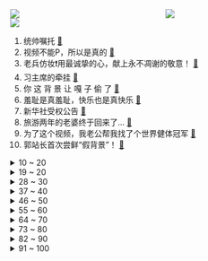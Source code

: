 <div >
	<a style="float:left;width:55%;" href = "https://github.com/anuraghazra/github-readme-stats">
	 <img src = "https://github-readme-stats.vercel.app/api?username=iuuuuuaena&theme=buefy&show_icons=true"/>
	</a>
	<a  style="float:right;width:45%" href = "https://github.com/anuraghazra/github-readme-stats">
	 <img  src="https://github-readme-stats.vercel.app/api/top-langs/?username=anuraghazra&layout=compact"/>
	</a>
	</div>

[![](https://img.shields.io/badge/jxd-@jxdgogogo.xyz-yellowgreen.svg)](https://www.jxdgogogo.xyz)<br>
1. 统帅嘱托 [:link:](//www.bilibili.com/video/BV1GG4y1v73h) <br>
2. 视频不能P，所以是真的 [:link:](//www.bilibili.com/video/BV1Bg411C7VP) <br>
3. 老兵仿妆❗用最诚挚的心，献上永不凋谢的敬意！ [:link:](//www.bilibili.com/video/BV1fU4y1v74M) <br>
4. 习主席的牵挂 [:link:](//www.bilibili.com/video/BV1wB4y187vU) <br>
5. 你 这 背 景 让 嘎 子 偷 了 [:link:](//www.bilibili.com/video/BV1Je4y1D7b4) <br>
6. 羞耻是真羞耻，快乐也是真快乐 [:link:](//www.bilibili.com/video/BV1WW4y117Jw) <br>
7. 新华社受权公告 [:link:](//www.bilibili.com/video/BV1Sd4y1U7Nw) <br>
8. 旅游两年的老婆终于回来了... [:link:](//www.bilibili.com/video/BV1mY4y1P7uG) <br>
9. 为了这个视频，我老公帮我找了个世界健体冠军 [:link:](//www.bilibili.com/video/BV1na411N7SB) <br>
10. 郭站长首次尝鲜“假背景”！ [:link:](//www.bilibili.com/video/BV1Zt4y1V7CE) <br>
<details>
<summary>10 ~ 20</summary>

11. 【猛男版】小城夏天丨来看看我们生活的小城吧！ [:link:](//www.bilibili.com/video/BV1pW4y1y7AJ) <br>
12. 谁说七夕一定要去高档餐厅？这家大排档可浪漫多了！ [:link:](//www.bilibili.com/video/BV1aY4y1P7Ej) <br>
13. 金轮电影宇宙 [:link:](//www.bilibili.com/video/BV1Fg411275z) <br>
14. 请告诉他们，百年后的中国，海晏河清 [:link:](//www.bilibili.com/video/BV1kG411h7yi) <br>
15. 下次是不是要证明我是我自己…… [:link:](//www.bilibili.com/video/BV1NG411a7se) <br>
16. 【时代少年团】《哭泣的游戏》剧情版MV [:link:](//www.bilibili.com/video/BV12S4y1x7oa) <br>
17. 《蒜香蒸排骨》谁能拒绝？比油炸的更健康！ [:link:](//www.bilibili.com/video/BV1JB4y1r73C) <br>
18. 一生要强的男人 [:link:](//www.bilibili.com/video/BV1EB4y1C7iT) <br>
19. 连环整蛊！偷偷把女友的床换成游泳池？她直接掉进去了！ [:link:](//www.bilibili.com/video/BV1RG4y1e7Am) <br>
</details>
<details>
<summary>19 ~ 20</summary>

20. 【原神】宵宫新皮肤！超美原创浴衣——「夏日花火」 [:link:](//www.bilibili.com/video/BV1JF411A7tH) <br>
21. 我女儿刚出生，却被送进了重症病房。。。 [:link:](//www.bilibili.com/video/BV1PW4y117Ud) <br>
22. 《原神》EP - 硝彩盛放之光 [:link:](//www.bilibili.com/video/BV1Zd4y1K76h) <br>
23. “雪崩时，没有一片雪花是无辜的” [:link:](//www.bilibili.com/video/BV1fG411h7t4) <br>
24. 现实中女生的真实想法… [:link:](//www.bilibili.com/video/BV1kt4y1V7CS) <br>
25. 今年是退伍的第八个年头了，祝所有现役和退役的兄弟们，八一节快乐 [:link:](//www.bilibili.com/video/BV1BB4y1r7oM) <br>
26. 法律咨询的4大顶流 [:link:](//www.bilibili.com/video/BV1xV4y1j7vU) <br>
27. 耗时两年，只为这一刻的绽放！史诗级的同人！同人游戏《植物大战僵尸：冒险时光2》正式宣传片 [:link:](//www.bilibili.com/video/BV1Jg41117Tm) <br>
28. 三倍体西瓜到底是什么？ [:link:](//www.bilibili.com/video/BV1sd4y1U7h4) <br>
</details>
<details>
<summary>28 ~ 30</summary>

29. 精彩！八一南昌起义纪念塔AR灯光秀，致敬伟大的人民军队！ [:link:](//www.bilibili.com/video/BV1ma411N7p9) <br>
30. 忆往昔，一张戏台百家酬 [:link:](//www.bilibili.com/video/BV1ot4y1G73b) <br>
31. “ 冰  块  刺  客 4.0 ” [:link:](//www.bilibili.com/video/BV1aY4y1P7ZV) <br>
32. 品尝泰国火车夜市西施的西瓜汁 [:link:](//www.bilibili.com/video/BV1Rg41117Pe) <br>
33. 新游戏：神偷嘎子 [:link:](//www.bilibili.com/video/BV1od4y1U7uS) <br>
34. 还 有 谁 ？ [:link:](//www.bilibili.com/video/BV1Za411T7sD) <br>
35. 所以，爱会消失，对吧？ [:link:](//www.bilibili.com/video/BV1gN4y1j7YX) <br>
36. 3个锥桶雨天上演狗血剧，它们的运动为何有规律？揭秘锥桶的三体运动 [:link:](//www.bilibili.com/video/BV1VG411h7eF) <br>
37. 去蜡像馆的人拍视频有多拼命 [:link:](//www.bilibili.com/video/BV1oa411M7Yz) <br>
</details>
<details>
<summary>37 ~ 40</summary>

38. 【野生人类观察】能认识这些睿智朋友，真是我的福气 [:link:](//www.bilibili.com/video/BV1AT41177Wp) <br>
39. 工作第一年VS工作第十年 [:link:](//www.bilibili.com/video/BV1JG4y1v7av) <br>
40. 【荒野大镖客2】我的亚瑟真的需要救赎吗？（二） [:link:](//www.bilibili.com/video/BV16a411Z7mX) <br>
41. 嘘 [:link:](//www.bilibili.com/video/BV1DU4y1v7TH) <br>
42. 她怎么敢的？？ [:link:](//www.bilibili.com/video/BV11F411A77h) <br>
43. 趵突泉本泉，给大家介绍趵突泉。 [:link:](//www.bilibili.com/video/BV1dt4y1V7u6) <br>
44. 两对情侣居然在一起干这样的事？？？ [:link:](//www.bilibili.com/video/BV1Qg41117js) <br>
45. 绝了真的好会跳！Kep1er沈小婷国标舞 偶运会饭拍 [:link:](//www.bilibili.com/video/BV1ag411C7ST) <br>
46. 耗时66666分钟千里江山图被我做成手镯 [:link:](//www.bilibili.com/video/BV1ZW4y1y7FL) <br>
</details>
<details>
<summary>46 ~ 50</summary>

47. 一口气看完电锯人1-97集 [:link:](//www.bilibili.com/video/BV1hT41177gV) <br>
48. 【特种兵 立二等功】放弃提干！放弃安置！真的后悔了？ [:link:](//www.bilibili.com/video/BV1Ge4y1D7u5) <br>
49. 又心疼又敬佩！这就是我们的中国军人！ [:link:](//www.bilibili.com/video/BV1GF411A7ry) <br>
50. 我的朋友是个村长是什么体验！ [:link:](//www.bilibili.com/video/BV1Gd4y1T7Vw) <br>
51. 纳米ikun，黑子 ! [:link:](//www.bilibili.com/video/BV1hG411h729) <br>
52. 疯狂且鲁莽，一款死亡后会“自毁”的电子游戏 [:link:](//www.bilibili.com/video/BV1QN4y1L7yn) <br>
53. 在无尽的沙漠当中没有树木！该如何生存下去【我的世界】 P5 [:link:](//www.bilibili.com/video/BV1NB4y1874p) <br>
54. 我偶然翻到了高三时期她留在我mp3里的留言 [:link:](//www.bilibili.com/video/BV1Le4y1X78q) <br>
55. 【俄罗斯街拍P23】热爱生活的人总带着笑意 | Semkavkvadrate [:link:](//www.bilibili.com/video/BV1hY4y1P7gp) <br>
</details>
<details>
<summary>55 ~ 60</summary>

56. 三号楼传授猫爪功，反猫德联盟誓死干死兔兔爹 [:link:](//www.bilibili.com/video/BV16V4y1j7xb) <br>
57. 当你穿越到了「哈利波特」的魔法世界!!？ [:link:](//www.bilibili.com/video/BV1hF411A76L) <br>
58. 我玩MC玩破防了…… [:link:](//www.bilibili.com/video/BV1ad4y1D7k5) <br>
59. “说 摆 就 摆” [:link:](//www.bilibili.com/video/BV11a411Z7o9) <br>
60. 【古人穿衣・宋】还原1000年前的平民生活 [:link:](//www.bilibili.com/video/BV1RB4y1t7tx) <br>
61. 英国皇家卫兵为什么要大声吼游客？全球不知道的卫兵冷知识。 [:link:](//www.bilibili.com/video/BV1xV4y1j7xT) <br>
62. 我们的表现一定很优秀，老板快乐的心情难以言表。 [:link:](//www.bilibili.com/video/BV1xS4y1x7aE) <br>
63. 老七为何做全职爸爸 [:link:](//www.bilibili.com/video/BV1GG411h7wG) <br>
64. 眼镜店是真的是网上说的那么暴利吗？我接手一周告诉你！ [:link:](//www.bilibili.com/video/BV1XV4y1j71W) <br>
</details>
<details>
<summary>64 ~ 70</summary>

65. 【百万特辑】抽几个全网独一份的东西 [:link:](//www.bilibili.com/video/BV18T411772Y) <br>
66. 1块钱挑战！我跑遍杭州甚至买不到一瓶水！ [:link:](//www.bilibili.com/video/BV1pT411j7gW) <br>
67. 眼前一黑，少壮伤悲 [:link:](//www.bilibili.com/video/BV1BN4y1L74T) <br>
68. 《全新功能上线！遇到“限流”怎么办？》 [:link:](//www.bilibili.com/video/BV15G4y1v7jy) <br>
69. 【排版】看完赶紧把“老婆们”安排起来 [:link:](//www.bilibili.com/video/BV1ed4y1T7tn) <br>
70. 終於啊來到天安門，祝祖國繁榮昌盛 [:link:](//www.bilibili.com/video/BV1va411N7L3) <br>
71. 管记水席  厨子探店¥688 [:link:](//www.bilibili.com/video/BV1zU4y1Y76M) <br>
72. 是本人！ [:link:](//www.bilibili.com/video/BV18g41117HB) <br>
73. 完了，我三年前的视频成万恶之源了 [:link:](//www.bilibili.com/video/BV1cV4y1j7PG) <br>
</details>
<details>
<summary>73 ~ 80</summary>

74. 看，这是苗王的小女儿么… [:link:](//www.bilibili.com/video/BV1xY4y1P7q8) <br>
75. 某虚拟主包刚成精时跳舞视频疑似流出 [:link:](//www.bilibili.com/video/BV17V4y1E71E) <br>
76. 看帅哥是我一辈子的事业 [:link:](//www.bilibili.com/video/BV1ud4y1U7ix) <br>
77. 暗恋的心动瞬间 [:link:](//www.bilibili.com/video/BV1og41117Ep) <br>
78. 给大家看看我和男友在小城市26w全款买的婚房 [:link:](//www.bilibili.com/video/BV1xV4y1j7fk) <br>
79. 这么离谱的操作是怎么完成的！！？4 [:link:](//www.bilibili.com/video/BV1Ya411Z7SJ) <br>
80. 八一建军节，俄海军某舰队官兵向中国人民解放军送上贺词 [:link:](//www.bilibili.com/video/BV1FT411L7Go) <br>
81. b站发视频可以挣点收益！ [:link:](//www.bilibili.com/video/BV1vd4y1U7J7) <br>
82. 让我们踢出一整个盛夏！ [:link:](//www.bilibili.com/video/BV1EW4y117wN) <br>
</details>
<details>
<summary>82 ~ 90</summary>

83. 永琪向前冲（上） [:link:](//www.bilibili.com/video/BV1Wd4y1U7UG) <br>
84. 潇洒不是摆烂，那是我自信的状态 [:link:](//www.bilibili.com/video/BV1UW4y1y7QE) <br>
85. 时间过得好快呀 [:link:](//www.bilibili.com/video/BV1NS4y1b7kY) <br>
86. 这只猫让我笑了两分二十七秒！ [:link:](//www.bilibili.com/video/BV1iW4y1y7ko) <br>
87. 爸妈下班前的极限一小时…… [:link:](//www.bilibili.com/video/BV1Xa411T78h) <br>
88. 【查理九世COS】【场照】这是你的童年吗？ [:link:](//www.bilibili.com/video/BV14a411Z7Km) <br>
89. 【原神】为了让两个凯瑟琳会晤，我连续爆肝了8个小时 [:link:](//www.bilibili.com/video/BV1qV4y1j7fb) <br>
90. 国标舞沈小婷杀疯了！砍下全场最高分！偶运会拉丁舞全程饭拍 [:link:](//www.bilibili.com/video/BV1VW4y117hq) <br>
91. 这才是真正的丛林神庙！【我的世界·文明复苏#10】 [:link:](//www.bilibili.com/video/BV1mU4y1Y7Hj) <br>
</details>
<details>
<summary>91 ~ 100</summary>

92. 第32集米忽悠老六当爽了，该我拔刀了 [:link:](//www.bilibili.com/video/BV1cG4y1v7Ai) <br>
93. 无 伤 速 创 西 天 [:link:](//www.bilibili.com/video/BV1zW4y1y7NG) <br>
94. 急急国王是什么梗【梗指南】 [:link:](//www.bilibili.com/video/BV1VB4y187wR) <br>
95. 借 位 比 心 [:link:](//www.bilibili.com/video/BV1qW4y1y7DL) <br>
96. 世俗的恋爱都怎么谈? [:link:](//www.bilibili.com/video/BV1gW4y117u2) <br>
97. 超跑发布会长什么样？国内惊现史上最强量产阿斯顿马丁 [:link:](//www.bilibili.com/video/BV1gN4y1j7C7) <br>
98. 【花亦山】罗衣轻解 丨夏日皮肤PV [:link:](//www.bilibili.com/video/BV1LV4y1j7MA) <br>
99. 世界第一超速犯  一个被多国终身禁驾的男人----永田和彦 [:link:](//www.bilibili.com/video/BV1eF411N7pz) <br>
100. 坚硬的大理石，能雕出轻盈的薄纱质感吗？ [:link:](//www.bilibili.com/video/BV1ra411N7Dg) <br>
</details>
